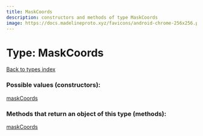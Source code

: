 ```yaml
---
title: MaskCoords
description: constructors and methods of type MaskCoords
image: https://docs.madelineproto.xyz/favicons/android-chrome-256x256.png
---
```

# Type: MaskCoords
[Back to types index](index.md)



### Possible values (constructors):

[maskCoords](../constructors/maskCoords.md)  



### Methods that return an object of this type (methods):



[maskCoords](../constructors/maskCoords.md)  

